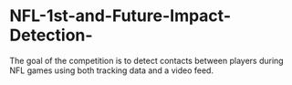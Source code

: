 # NFL-1st-and-Future-Impact-Detection-
The goal of the competition is to detect contacts between players during NFL games using both tracking data and a video feed. 
